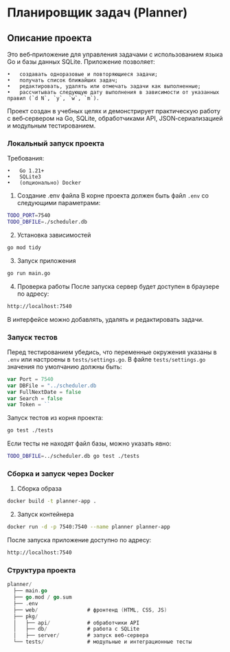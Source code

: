 # Планировщик задач (Planner)
## Описание проекта

Это веб‑приложение для управления задачами с использованием языка Go и базы данных SQLite.
Приложение позволяет:

	•	создавать одноразовые и повторяющиеся задачи;
	•	получать список ближайших задач;
	•	редактировать, удалять или отмечать задачи как выполненные;
	•	рассчитывать следующую дату выполнения в зависимости от указанных правил (`d N`, `y`, `w`, `m`).

Проект создан в учебных целях и демонстрирует практическую работу с веб‑сервером на Go, SQLite, обработчиками API, JSON‑сериализацией и модульным тестированием.

### Локальный запуск проекта
Требования:

	•	Go 1.21+
	•	SQLite3
	•	(опционально) Docker

1. Создание .env файла
В корне проекта должен быть файл `.env` со следующими параметрами:

```bash
TODO_PORT=7540
TODO_DBFILE=./scheduler.db
```

2. Установка зависимостей
```bash
go mod tidy
```

3. Запуск приложения

```bash
go run main.go
```

4. Проверка работы
После запуска сервер будет доступен в браузере по адресу:

```bash
http://localhost:7540
```

В интерфейсе можно добавлять, удалять и редактировать задачи.

### Запуск тестов

Перед тестированием убедись, что переменные окружения указаны в `.env` или настроены в `tests/settings.go`.
В файле `tests/settings.go` значения по умолчанию должны быть:

```go
var Port = 7540
var DBFile = "../scheduler.db
var FullNextDate = false
var Search = false
var Token = ``
```

Запуск тестов из корня проекта:

```bash
go test ./tests
```

Если тесты не находят файл базы, можно указать явно:

```bash
TODO_DBFILE=../scheduler.db go test ./tests
```

### Сборка и запуск через Docker
1. Сборка образа

```bash
docker build -t planner-app .
```

2. Запуск контейнера

```bash
docker run -d -p 7540:7540 --name planner planner-app
```

После запуска приложение доступно по адресу:

```bash
http://localhost:7540
```

### Структура проекта

```go
planner/
  ├── main.go
  ├── go.mod / go.sum
  ├── .env
  ├── web/                # фронтенд (HTML, CSS, JS)
  ├── pkg/
  │   ├── api/            # обработчики API
  │   ├── db/             # работа с SQLite
  │   ├── server/         # запуск веб‑сервера
  └── tests/              # модульные и интеграционные тесты
```